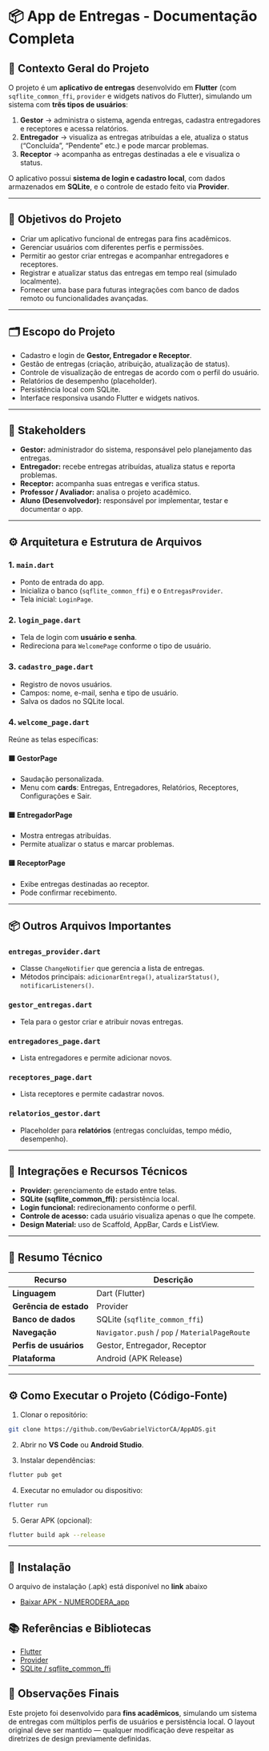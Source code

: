 # 📦 App de Entregas - Documentação Completa

## 🧭 Contexto Geral do Projeto

O projeto é um **aplicativo de entregas** desenvolvido em **Flutter** (com `sqflite_common_ffi`, `provider` e widgets nativos do Flutter), simulando um sistema com **três tipos de usuários**:

1. **Gestor** → administra o sistema, agenda entregas, cadastra entregadores e receptores e acessa relatórios.
2. **Entregador** → visualiza as entregas atribuídas a ele, atualiza o status (“Concluída”, “Pendente” etc.) e pode marcar problemas.
3. **Receptor** → acompanha as entregas destinadas a ele e visualiza o status.

O aplicativo possui **sistema de login e cadastro local**, com dados armazenados em **SQLite**, e o controle de estado feito via **Provider**.

---

## 🎯 Objetivos do Projeto

- Criar um aplicativo funcional de entregas para fins acadêmicos.
- Gerenciar usuários com diferentes perfis e permissões.
- Permitir ao gestor criar entregas e acompanhar entregadores e receptores.
- Registrar e atualizar status das entregas em tempo real (simulado localmente).
- Fornecer uma base para futuras integrações com banco de dados remoto ou funcionalidades avançadas.

---

## 🗂 Escopo do Projeto

- Cadastro e login de **Gestor, Entregador e Receptor**.
- Gestão de entregas (criação, atribuição, atualização de status).
- Controle de visualização de entregas de acordo com o perfil do usuário.
- Relatórios de desempenho (placeholder).
- Persistência local com SQLite.
- Interface responsiva usando Flutter e widgets nativos.

---

## 👥 Stakeholders

- **Gestor:** administrador do sistema, responsável pelo planejamento das entregas.
- **Entregador:** recebe entregas atribuídas, atualiza status e reporta problemas.
- **Receptor:** acompanha suas entregas e verifica status.
- **Professor / Avaliador:** analisa o projeto acadêmico.
- **Aluno (Desenvolvedor):** responsável por implementar, testar e documentar o app.

---

## ⚙ Arquitetura e Estrutura de Arquivos

### 1. `main.dart`
- Ponto de entrada do app.
- Inicializa o banco (`sqflite_common_ffi`) e o `EntregasProvider`.
- Tela inicial: `LoginPage`.

### 2. `login_page.dart`
- Tela de login com **usuário e senha**.
- Redireciona para `WelcomePage` conforme o tipo de usuário.

### 3. `cadastro_page.dart`
- Registro de novos usuários.
- Campos: nome, e-mail, senha e tipo de usuário.
- Salva os dados no SQLite local.

### 4. `welcome_page.dart`
Reúne as telas específicas:

#### 🟩 GestorPage
- Saudação personalizada.
- Menu com **cards**: Entregas, Entregadores, Relatórios, Receptores, Configurações e Sair.

#### 🟦 EntregadorPage
- Mostra entregas atribuídas.
- Permite atualizar o status e marcar problemas.

#### 🟨 ReceptorPage
- Exibe entregas destinadas ao receptor.
- Pode confirmar recebimento.

---

## 📦 Outros Arquivos Importantes

### `entregas_provider.dart`
- Classe `ChangeNotifier` que gerencia a lista de entregas.
- Métodos principais: `adicionarEntrega()`, `atualizarStatus()`, `notificarListeners()`.

### `gestor_entregas.dart`
- Tela para o gestor criar e atribuir novas entregas.

### `entregadores_page.dart`
- Lista entregadores e permite adicionar novos.

### `receptores_page.dart`
- Lista receptores e permite cadastrar novos.

### `relatorios_gestor.dart`
- Placeholder para **relatórios** (entregas concluídas, tempo médio, desempenho).

---

## 🔗 Integrações e Recursos Técnicos

- **Provider:** gerenciamento de estado entre telas.
- **SQLite (sqflite_common_ffi):** persistência local.
- **Login funcional:** redirecionamento conforme o perfil.
- **Controle de acesso:** cada usuário visualiza apenas o que lhe compete.
- **Design Material:** uso de Scaffold, AppBar, Cards e ListView.

---

## 🧠 Resumo Técnico

| Recurso | Descrição |
|----------|------------|
| **Linguagem** | Dart (Flutter) |
| **Gerência de estado** | Provider |
| **Banco de dados** | SQLite (`sqflite_common_ffi`) |
| **Navegação** | `Navigator.push` / `pop` / `MaterialPageRoute` |
| **Perfis de usuários** | Gestor, Entregador, Receptor |
| **Plataforma** | Android (APK Release) |

---

## ⚙ Como Executar o Projeto (Código-Fonte)

1. Clonar o repositório:

```bash
git clone https://github.com/DevGabrielVictorCA/AppADS.git
```

2. Abrir no **VS Code** ou **Android Studio**.

3. Instalar dependências:

```bash
flutter pub get
```

4. Executar no emulador ou dispositivo:

```bash
flutter run
```

5. Gerar APK (opcional):

```bash
flutter build apk --release
```
---

## 📲 Instalação
O arquivo de instalação (.apk) está disponível no **link** abaixo

* [Baixar APK - NUMERODERA_app](https://drive.google.com/drive/folders/1GRjiTVj5SeCedAhp7mAcaKxNR0EcGqrh?usp=sharing)


## 📚 Referências e Bibliotecas

* [Flutter](https://flutter.dev/)
* [Provider](https://pub.dev/packages/provider)
* [SQLite / sqflite_common_ffi](https://pub.dev/packages/sqflite_common_ffi)

## 🧩 Observações Finais

Este projeto foi desenvolvido para **fins acadêmicos**, simulando um sistema de entregas com múltiplos perfis de usuários e persistência local.
O layout original deve ser mantido — qualquer modificação deve respeitar as diretrizes de design previamente definidas.
